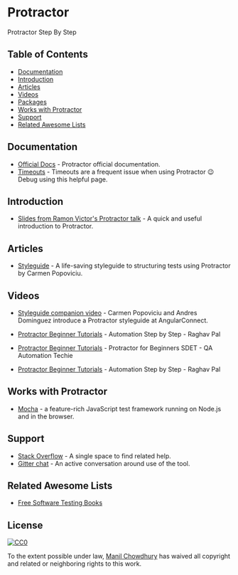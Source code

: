 # Protractor
Protractor Step By Step

## Table of Contents

- [Documentation](#documentation)
- [Introduction](#introduction)
- [Articles](#articles)
- [Videos](#videos)
- [Packages](#packages)
- [Works with Protractor](#works-with-protractor)
- [Support](#support)
- [Related Awesome Lists](#related-awesome-lists)


## Documentation
- [Official Docs](http://www.protractortest.org/#/api) - Protractor official documentation.
- [Timeouts](http://www.protractortest.org/#/timeouts) - Timeouts are a frequent issue when using Protractor 😉 Debug using this helpful page.


## Introduction

- [Slides from Ramon Victor's Protractor talk](https://ramonvictor.github.io/protractor/slides/) - A quick and useful introduction to Protractor.


## Articles

- [Styleguide](https://github.com/CarmenPopoviciu/protractor-styleguide) - A life-saving styleguide to structuring tests using Protractor by Carmen Popoviciu.


## Videos

- [Styleguide companion video](https://www.youtube.com/watch?v=-lTGnYwnEuM) - Carmen Popoviciu and Andres Dominguez introduce a Protractor styleguide at AngularConnect.
- [Protractor Beginner Tutorials](https://www.youtube.com/watch?v=p8ENoeZENhk&list=PLhW3qG5bs-L_dgIr3hiOlnNIO8NGlXQnP) - Automation Step by Step - Raghav Pal
- [Protractor Beginner Tutorials](https://www.youtube.com/watch?v=LzrNtbKANCg&list=PLUDwpEzHYYLt9nBh8fMrJMt2PCHnWCqN1) - Protractor for Beginners
SDET - QA Automation Techie

- [Protractor Beginner Tutorials](https://www.youtube.com/watch?v=p8ENoeZENhk&list=PLhW3qG5bs-L_dgIr3hiOlnNIO8NGlXQnP) - Automation Step by Step - Raghav Pal



## Works with Protractor

- [Mocha](https://mochajs.org/) - a feature-rich JavaScript test framework running on Node.js and in the browser.


## Support

- [Stack Overflow](http://stackoverflow.com/questions/tagged/protractor) - A single space to find related help.
- [Gitter chat](https://gitter.im/angular/protractor) - An active conversation around use of the tool.


## Related Awesome Lists

- [Free Software Testing Books](https://github.com/ligurio/free-software-testing-books/blob/master/free-software-testing-books.md)


## License

[![CC0](http://mirrors.creativecommons.org/presskit/buttons/88x31/svg/cc-zero.svg)](https://creativecommons.org/publicdomain/zero/1.0/)

To the extent possible under law, [Manil Chowdhury](https://chowdhurian.github.io) has waived all copyright and related or neighboring rights to this work.
